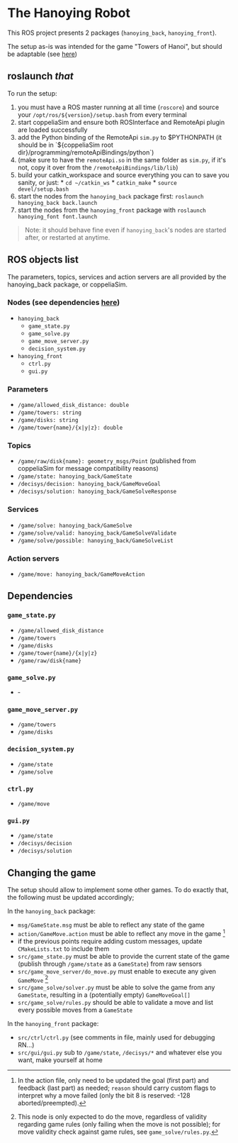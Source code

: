 # The Hanoying Robot

This ROS project presents 2 packages (`hanoying_back`, `hanoying_front`).

The setup as-is was intended for the game "Towers of Hanoi", but should be adaptable (see [here](#Changing%20the%20game))

## roslaunch _that_

To run the setup:
  1. you must have a ROS master running at all time (`roscore`) and source your `/opt/ros/${version}/setup.bash` from every terminal
  0. start coppeliaSim and ensure both ROSInterface and RemoteApi plugin are loaded successfully
  0. add the Python binding of the RemoteApi `sim.py` to $PYTHONPATH (it should be in `${coppeliaSim root dir}/programming/remoteApiBindings/python`)
  0. (make sure to have the `remoteApi.so` in the same folder as `sim.py`, if it's not, copy it over from the `/remoteApiBindings/lib/lib`)
  0. build your catkin_workspace and source everything you can to save you sanity, or just:
    * `cd ~/catkin_ws`
    * `catkin_make`
    * `source devel/setup.bash`
  0. start the nodes from the `hanoying_back` package first: `roslaunch hanoying_back back.launch`
  0. start the nodes from the `hanoying_front` package with `roslaunch hanoying_font font.launch`

> Note: it should behave fine even if `hanoying_back`'s nodes are started after, or restarted at anytime.

## ROS objects list

The parameters, topics, services and action servers are all provided by the hanoying_back package, or coppeliaSim.

### Nodes (see dependencies [here](#Dependencies))
  - `hanoying_back`
    - `game_state.py`
    - `game_solve.py`
    - `game_move_server.py`
    - `decision_system.py`
  - `hanoying_front`
    - `ctrl.py`
    - `gui.py`

### Parameters
  - `/game/allowed_disk_distance: double`
  - `/game/towers: string`
  - `/game/disks: string`
  - `/game/tower{name}/{x|y|z}: double`

### Topics
  - `/game/raw/disk{name}: geometry_msgs/Point` (published from coppeliaSim for message compatibility reasons)
  - `/game/state: hanoying_back/GameState`
  - `/decisys/decision: hanoying_back/GameMoveGoal`
  - `/decisys/solution: hanoying_back/GameSolveResponse`

### Services
  - `/game/solve: hanoying_back/GameSolve`
  - `/game/solve/valid: hanoying_back/GameSolveValidate`
  - `/game/solve/possible: hanoying_back/GameSolveList`

### Action servers
  - `/game/move: hanoying_back/GameMoveAction`

## Dependencies

### `game_state.py`
  - `/game/allowed_disk_distance`
  - `/game/towers`
  - `/game/disks`
  - `/game/tower{name}/{x|y|z}`
  - `/game/raw/disk{name}`

### `game_solve.py`
  - &dash;

### `game_move_server.py`
  - `/game/towers`
  - `/game/disks`

### `decision_system.py`
  - `/game/state`
  - `/game/solve`

### `ctrl.py`
  - `/game/move`

### `gui.py`
  - `/game/state`
  - `/decisys/decision`
  - `/decisys/solution`

## Changing the game

The setup should allow to implement some other games. To do exactly that, the following must be updated accordingly;

In the `hanoying_back` package:
  - `msg/GameState.msg` must be able to reflect any state of the game
  - `action/GameMove.action` must be able to reflect any move in the game [^1]
  - if the previous points require adding custom messages, update `CMakeLists.txt` to include them
  - `src/game_state.py` must be able to provide the current state of the game (publish through `/game/state` as a `GameState`) from raw sensors
  - `src/game_move_server/do_move.py` must enable to execute any given `GameMove` [^2]
  - `src/game_solve/solver.py` must be able to solve the game from any `GameState`, resulting in a (potentially empty) `GameMoveGoal[]`
  - `src/game_solve/rules.py` should be able to validate a move and list every possible moves from a `GameState`

In the `hanoying_front` package:
  - `src/ctrl/ctrl.py` (see comments in file, mainly used for debugging RN...)
  - `src/gui/gui.py` sub to `/game/state`, `/decisys/*` and whatever else you want, make yourself at home

[^1]: In the action file, only need to be updated the goal (first part) and feedback (last part) as needed; `reason` should carry custom flags to interpret why a move failed (only the bit 8 is reserved: -128 aborted/preempted).

[^2]: This node is only expected to do the move, regardless of validity regarding game rules (only failing when the move is not possible); for move validity check against game rules, see `game_solve/rules.py`.
